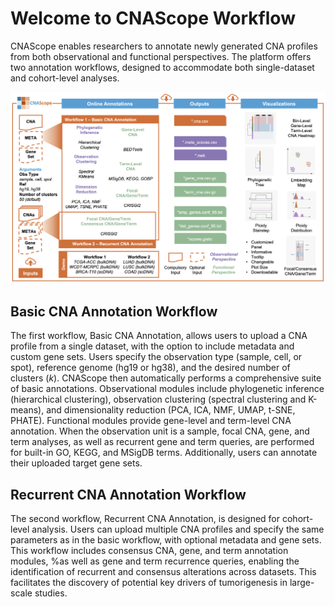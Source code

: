 # Welcome to CNAScope Workflow

CNAScope enables researchers to annotate newly generated CNA profiles from both observational and functional perspectives. The platform offers two annotation workflows, designed to accommodate both single-dataset and cohort-level analyses.

<div align=center><img src="./Figures/Figure2.png" width="1000"></div>

## Basic CNA Annotation Workflow
The first workflow, Basic CNA Annotation, allows users to upload a CNA profile from a single dataset, with the option to include metadata and custom gene sets. Users specify the observation type (sample, cell, or spot), reference genome (hg19 or hg38), and the desired number of clusters ($k$). CNAScope then automatically performs a comprehensive suite of basic annotations. Observational modules include phylogenetic inference (hierarchical clustering), observation clustering (spectral clustering and K-means), and dimensionality reduction (PCA, ICA, NMF, UMAP, t-SNE, PHATE). Functional modules provide gene-level and term-level CNA annotation. When the observation unit is a sample, focal CNA, gene, and term analyses, as well as recurrent gene and term queries, are performed for built-in GO, KEGG, and MSigDB terms. Additionally, users can annotate their uploaded target gene sets.

## Recurrent CNA Annotation Workflow
The second workflow, Recurrent CNA Annotation, is designed for cohort-level analysis. Users can upload multiple CNA profiles and specify the same parameters as in the basic workflow, with optional metadata and gene sets. This workflow includes consensus CNA, gene, and term annotation modules, 
%as well as gene and term recurrence queries, 
enabling the identification of recurrent and consensus alterations across datasets. This facilitates the discovery of potential key drivers of tumorigenesis in large-scale studies.
